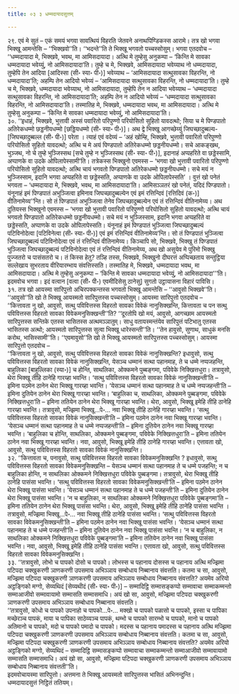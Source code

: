 ```yaml
---
title: ०३ ३ धम्मदायादसुत्तम्

---
```


२९. एवं मे सुतं – एकं समयं भगवा सावत्थियं विहरति जेतवने अनाथपिण्डिकस्स आरामे। तत्र खो भगवा भिक्खू आमन्तेसि – ‘‘भिक्खवो’’ति। ‘‘भदन्ते’’ति ते भिक्खू भगवतो पच्चस्सोसुम्। भगवा एतदवोच –  
‘‘धम्मदायादा मे, भिक्खवे, भवथ, मा आमिसदायादा। अत्थि मे तुम्हेसु अनुकम्पा – ‘किन्ति मे सावका धम्मदायादा भवेय्युं, नो आमिसदायादा’ति। तुम्हे च मे, भिक्खवे, आमिसदायादा भवेय्याथ नो धम्मदायादा, तुम्हेपि तेन आदिया [आदिस्सा (सी॰ स्या॰ पी॰)] भवेय्याथ – ‘आमिसदायादा सत्थुसावका विहरन्ति, नो धम्मदायादा’ति; अहम्पि तेन आदियो भवेय्यं – ‘आमिसदायादा सत्थुसावका विहरन्ति, नो धम्मदायादा’ति। तुम्हे च मे, भिक्खवे, धम्मदायादा भवेय्याथ, नो आमिसदायादा, तुम्हेपि तेन न आदिया भवेय्याथ – ‘धम्मदायादा सत्थुसावका विहरन्ति, नो आमिसदायादा’ति; अहम्पि तेन न आदियो भवेय्यं – ‘धम्मदायादा सत्थुसावका विहरन्ति, नो आमिसदायादा’ति। तस्मातिह मे, भिक्खवे, धम्मदायादा भवथ, मा आमिसदायादा। अत्थि मे तुम्हेसु अनुकम्पा – ‘किन्ति मे सावका धम्मदायादा भवेय्युं, नो आमिसदायादा’ति।  
३०. ‘‘इधाहं, भिक्खवे, भुत्तावी अस्सं पवारितो परिपुण्णो परियोसितो सुहितो यावदत्थो; सिया च मे पिण्डपातो अतिरेकधम्मो छड्डनीयधम्मो [छड्डियधम्मो (सी॰ स्या॰ पी॰)]। अथ द्वे भिक्खू आगच्छेय्युं जिघच्छादुब्बल्य- [जिघच्छादुब्बल्ल (सी॰ पी॰)] परेता । त्याहं एवं वदेय्यं – ‘अहं खोम्हि, भिक्खवे, भुत्तावी पवारितो परिपुण्णो परियोसितो सुहितो यावदत्थो; अत्थि च मे अयं पिण्डपातो अतिरेकधम्मो छड्डनीयधम्मो। सचे आकङ्खथ, भुञ्जथ, नो चे तुम्हे भुञ्जिस्सथ [सचे तुम्हे न भुञ्जिस्सथ (सी॰ स्या॰ पी॰)], इदानाहं अप्पहरिते वा छड्डेस्सामि, अप्पाणके वा उदके ओपिलापेस्सामी’ति। तत्रेकस्स भिक्खुनो एवमस्स – ‘भगवा खो भुत्तावी पवारितो परिपुण्णो परियोसितो सुहितो यावदत्थो; अत्थि चायं भगवतो पिण्डपातो अतिरेकधम्मो छड्डनीयधम्मो। सचे मयं न भुञ्जिस्साम, इदानि भगवा अप्पहरिते वा छड्डेस्सति, अप्पाणके वा उदके ओपिलापेस्सति’ । वुत्तं खो पनेतं भगवता – ‘धम्मदायादा मे, भिक्खवे, भवथ, मा आमिसदायादा’ति। आमिसञ्ञतरं खो पनेतं, यदिदं पिण्डपातो। यंनूनाहं इमं पिण्डपातं अभुञ्जित्वा इमिनाव जिघच्छादुब्बल्येन एवं इमं रत्तिन्दिवं [रत्तिदिवं (क॰)] वीतिनामेय्य’’न्ति। सो तं पिण्डपातं अभुञ्जित्वा तेनेव जिघच्छादुब्बल्येन एवं तं रत्तिन्दिवं वीतिनामेय्य। अथ दुतियस्स भिक्खुनो एवमस्स – ‘भगवा खो भुत्तावी पवारितो परिपुण्णो परियोसितो सुहितो यावदत्थो; अत्थि चायं भगवतो पिण्डपातो अतिरेकधम्मो छड्डनीयधम्मो। सचे मयं न भुञ्जिस्साम, इदानि भगवा अप्पहरिते वा छड्डेस्सति, अप्पाणके वा उदके ओपिलापेस्सति। यंनूनाहं इमं पिण्डपातं भुञ्जित्वा जिघच्छादुब्बल्यं पटिविनोदेत्वा [पटिविनेत्वा (सी॰ स्या॰ पी॰)] एवं इमं रत्तिन्दिवं वीतिनामेय्य’न्ति। सो तं पिण्डपातं भुञ्जित्वा जिघच्छादुब्बल्यं पटिविनोदेत्वा एवं तं रत्तिन्दिवं वीतिनामेय्य। किञ्चापि सो, भिक्खवे, भिक्खु तं पिण्डपातं भुञ्जित्वा जिघच्छादुब्बल्यं पटिविनोदेत्वा एवं तं रत्तिन्दिवं वीतिनामेय्य, अथ खो असुयेव मे पुरिमो भिक्खु पुज्जतरो च पासंसतरो च। तं किस्स हेतु? तञ्हि तस्स, भिक्खवे, भिक्खुनो दीघरत्तं अप्पिच्छताय सन्तुट्ठिया सल्लेखाय सुभरताय वीरियारम्भाय संवत्तिस्सति। तस्मातिह मे, भिक्खवे, धम्मदायादा भवथ, मा आमिसदायादा। अत्थि मे तुम्हेसु अनुकम्पा – ‘किन्ति मे सावका धम्मदायादा भवेय्युं, नो आमिसदायादा’’’ति।  
इदमवोच भगवा। इदं वत्वान [वत्वा (सी॰ पी॰) एवमीदिसेसु ठानेसु] सुगतो उट्ठायासना विहारं पाविसि।  
३१. तत्र खो आयस्मा सारिपुत्तो अचिरपक्कन्तस्स भगवतो भिक्खू आमन्तेसि – ‘‘आवुसो भिक्खवे’’ति। ‘‘आवुसो’’ति खो ते भिक्खू आयस्मतो सारिपुत्तस्स पच्चस्सोसुम्। आयस्मा सारिपुत्तो एतदवोच –  
‘‘कित्तावता नु खो, आवुसो, सत्थु पविवित्तस्स विहरतो सावका विवेकं नानुसिक्खन्ति, कित्तावता च पन सत्थु पविवित्तस्स विहरतो सावका विवेकमनुसिक्खन्ती’’ति? ‘‘दूरतोपि खो मयं, आवुसो, आगच्छाम आयस्मतो सारिपुत्तस्स सन्तिके एतस्स भासितस्स अत्थमञ्ञातुम्। साधु वतायस्मन्तंयेव सारिपुत्तं पटिभातु एतस्स भासितस्स अत्थो; आयस्मतो सारिपुत्तस्स सुत्वा भिक्खू धारेस्सन्ती’’ति। ‘‘तेन हावुसो, सुणाथ, साधुकं मनसि करोथ, भासिस्सामी’’ति। ‘‘एवमावुसो’’ति खो ते भिक्खू आयस्मतो सारिपुत्तस्स पच्चस्सोसुम्। आयस्मा सारिपुत्तो एतदवोच –  
‘‘कित्तावता नु खो, आवुसो, सत्थु पविवित्तस्स विहरतो सावका विवेकं नानुसिक्खन्ति? इधावुसो, सत्थु पविवित्तस्स विहरतो सावका विवेकं नानुसिक्खन्ति, येसञ्च धम्मानं सत्था पहानमाह, ते च धम्मे नप्पजहन्ति, बाहुलिका [बाहुल्लिका (स्या॰)] च होन्ति, साथलिका, ओक्कमने पुब्बङ्गमा, पविवेके निक्खित्तधुरा। तत्रावुसो, थेरा भिक्खू तीहि ठानेहि गारय्हा भवन्ति। ‘सत्थु पविवित्तस्स विहरतो सावका विवेकं नानुसिक्खन्ती’ति – इमिना पठमेन ठानेन थेरा भिक्खू गारय्हा भवन्ति। ‘येसञ्च धम्मानं सत्था पहानमाह ते च धम्मे नप्पजहन्ती’ति – इमिना दुतियेन ठानेन थेरा भिक्खू गारय्हा भवन्ति। ‘बाहुलिका च, साथलिका, ओक्कमने पुब्बङ्गमा, पविवेके निक्खित्तधुरा’ति – इमिना ततियेन ठानेन थेरा भिक्खू गारय्हा भवन्ति। थेरा, आवुसो, भिक्खू इमेहि तीहि ठानेहि गारय्हा भवन्ति। तत्रावुसो, मज्झिमा भिक्खू…पे॰… नवा भिक्खू तीहि ठानेहि गारय्हा भवन्ति। ‘सत्थु पविवित्तस्स विहरतो सावका विवेकं नानुसिक्खन्ती’ति – इमिना पठमेन ठानेन नवा भिक्खू गारय्हा भवन्ति। ‘येसञ्च धम्मानं सत्था पहानमाह ते च धम्मे नप्पजहन्ती’ति – इमिना दुतियेन ठानेन नवा भिक्खू गारय्हा भवन्ति। ‘बाहुलिका च होन्ति, साथलिका, ओक्कमने पुब्बङ्गमा, पविवेके निक्खित्तधुरा’ति – इमिना ततियेन ठानेन नवा भिक्खू गारय्हा भवन्ति। नवा, आवुसो, भिक्खू इमेहि तीहि ठानेहि गारय्हा भवन्ति। एत्तावता खो, आवुसो, सत्थु पविवित्तस्स विहरतो सावका विवेकं नानुसिक्खन्ति।  
३२. ‘‘कित्तावता च, पनावुसो, सत्थु पविवित्तस्स विहरतो सावका विवेकमनुसिक्खन्ति ? इधावुसो, सत्थु पविवित्तस्स विहरतो सावका विवेकमनुसिक्खन्ति – येसञ्च धम्मानं सत्था पहानमाह ते च धम्मे पजहन्ति; न च बाहुलिका होन्ति, न साथलिका ओक्कमने निक्खित्तधुरा पविवेके पुब्बङ्गमा। तत्रावुसो, थेरा भिक्खू तीहि ठानेहि पासंसा भवन्ति। ‘सत्थु पविवित्तस्स विहरतो सावका विवेकमनुसिक्खन्ती’ति – इमिना पठमेन ठानेन थेरा भिक्खू पासंसा भवन्ति। ‘येसञ्च धम्मानं सत्था पहानमाह ते च धम्मे पजहन्ती’ति – इमिना दुतियेन ठानेन थेरा भिक्खू पासंसा भवन्ति। ‘न च बाहुलिका, न साथलिका ओक्कमने निक्खित्तधुरा पविवेके पुब्बङ्गमा’ति – इमिना ततियेन ठानेन थेरा भिक्खू पासंसा भवन्ति। थेरा, आवुसो, भिक्खू इमेहि तीहि ठानेहि पासंसा भवन्ति । तत्रावुसो, मज्झिमा भिक्खू…पे॰… नवा भिक्खू तीहि ठानेहि पासंसा भवन्ति। ‘सत्थु पविवित्तस्स विहरतो सावका विवेकमनुसिक्खन्ती’ति – इमिना पठमेन ठानेन नवा भिक्खू पासंसा भवन्ति। ‘येसञ्च धम्मानं सत्था पहानमाह ते च धम्मे पजहन्ती’ति – इमिना दुतियेन ठानेन नवा भिक्खू पासंसा भवन्ति। ‘न च बाहुलिका, न साथलिका ओक्कमने निक्खित्तधुरा पविवेके पुब्बङ्गमा’ति – इमिना ततियेन ठानेन नवा भिक्खू पासंसा भवन्ति। नवा, आवुसो, भिक्खू इमेहि तीहि ठानेहि पासंसा भवन्ति। एत्तावता खो, आवुसो, सत्थु पविवित्तस्स विहरतो सावका विवेकमनुसिक्खन्ति।  
३३. ‘‘तत्रावुसो, लोभो च पापको दोसो च पापको। लोभस्स च पहानाय दोसस्स च पहानाय अत्थि मज्झिमा पटिपदा चक्खुकरणी ञाणकरणी उपसमाय अभिञ्ञाय सम्बोधाय निब्बानाय संवत्तति। कतमा च सा, आवुसो, मज्झिमा पटिपदा चक्खुकरणी ञाणकरणी उपसमाय अभिञ्ञाय सम्बोधाय निब्बानाय संवत्तति? अयमेव अरियो अट्ठङ्गिको मग्गो, सेय्यथिदं [सेय्यथीदं (सी॰ स्या॰ पी॰)] – सम्मादिट्ठि सम्मासङ्कप्पो सम्मावाचा सम्माकम्मन्तो सम्माआजीवो सम्मावायामो सम्मासति सम्मासमाधि। अयं खो सा, आवुसो, मज्झिमा पटिपदा चक्खुकरणी ञाणकरणी उपसमाय अभिञ्ञाय सम्बोधाय निब्बानाय संवत्तति।  
‘‘तत्रावुसो, कोधो च पापको उपनाहो च पापको…पे॰… मक्खो च पापको पळासो च पापको, इस्सा च पापिका मच्छेरञ्च पापकं, माया च पापिका साठेय्यञ्च पापकं, थम्भो च पापको सारम्भो च पापको, मानो च पापको अतिमानो च पापको, मदो च पापको पमादो च पापको। मदस्स च पहानाय पमादस्स च पहानाय अत्थि मज्झिमा पटिपदा चक्खुकरणी ञाणकरणी उपसमाय अभिञ्ञाय सम्बोधाय निब्बानाय संवत्तति। कतमा च सा, आवुसो, मज्झिमा पटिपदा चक्खुकरणी ञाणकरणी उपसमाय अभिञ्ञाय सम्बोधाय निब्बानाय संवत्तति? अयमेव अरियो अट्ठङ्गिको मग्गो, सेय्यथिदं – सम्मादिट्ठि सम्मासङ्कप्पो सम्मावाचा सम्माकम्मन्तो सम्माआजीवो सम्मावायामो सम्मासति सम्मासमाधि। अयं खो सा, आवुसो, मज्झिमा पटिपदा चक्खुकरणी ञाणकरणी उपसमाय अभिञ्ञाय सम्बोधाय निब्बानाय संवत्तती’’ति।  
इदमवोचायस्मा सारिपुत्तो। अत्तमना ते भिक्खू आयस्मतो सारिपुत्तस्स भासितं अभिनन्दुन्ति।  
धम्मदायादसुत्तं निट्ठितं ततियम्।  

